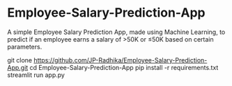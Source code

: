 # Employee-Salary-Prediction-App
A simple Employee Salary Prediction App, made using Machine Learning, to predict if an employee earns a salary of >50K or ≤50K based on certain parameters.


git clone https://github.com/JP-Radhika/Employee-Salary-Prediction-App.git
cd Employee-Salary-Prediction-App
pip install -r requirements.txt
streamlit run app.py
